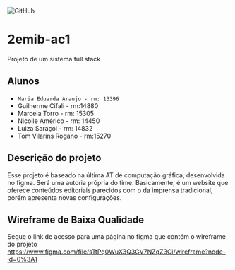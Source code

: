 ![GitHub](https://img.shields.io/github/license/2emib-ac1/2emib-ac1?style=flat-square)

# 2emib-ac1
Projeto de um sistema full stack

## Alunos
- ` Maria Eduarda Araujo - rm: 13396 `
- Guilherme Cifali - rm:14880
- Marcela Torro - rm: 15305
- Nicolle Américo - rm: 14450
- Luiza Saraçol - rm: 14832
- Tom Vilarins Rogano - rm:15270

## Descrição do projeto
Esse projeto é baseado na última AT de computação gráfica, desenvolvida no figma. Será uma autoria própria do time. Basicamente, é um website que oferece conteúdos editoriais parecidos com o da imprensa tradicional, porém apresenta novas configurações.

## Wireframe de Baixa Qualidade
Segue o link de acesso para uma página no figma que contém o wireframe do projeto
https://www.figma.com/file/sTtPq0WuX3Q3GV7NZqZ3Ci/wireframe?node-id=0%3A1
